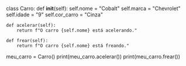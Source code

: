 class Carro:
    def __init__(self):
        self.nome = "Cobalt"
        self.marca = "Chevrolet"
        self.idade = "9"
        self.cor_carro = "Cinza"

    def acelerar(self):
        return f"O carro {self.nome} está acelerando."

    def frear(self):
        return f"O carro {self.nome} está freando."

meu_carro = Carro()
print(meu_carro.acelerar())
print(meu_carro.frear())
